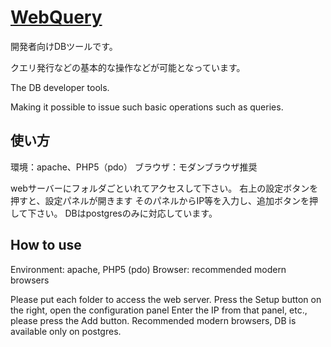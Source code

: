 [WebQuery](http://space-i.com/)
================================


開発者向けDBツールです。

クエリ発行などの基本的な操作などが可能となっています。


The DB developer tools.

Making it possible to issue such basic operations such as queries.

使い方
---

環境：apache、PHP5（pdo）
ブラウザ：モダンブラウザ推奨


webサーバーにフォルダごといれてアクセスして下さい。
右上の設定ボタンを押すと、設定パネルが開きます
そのパネルからIP等を入力し、追加ボタンを押して下さい。
DBはpostgresのみに対応しています。




How to use
---

Environment: apache, PHP5 (pdo)
Browser: recommended modern browsers

Please put each folder to access the web server.
Press the Setup button on the right, open the configuration panel
Enter the IP from that panel, etc., please press the Add button.
Recommended modern browsers, DB is available only on postgres.